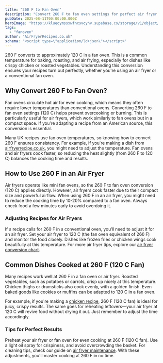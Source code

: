 ```yaml
---
title: "260 F to Fan Oven"
description: "Convert 260 F to fan oven settings for perfect air fryer and oven cooking. Includes tips for UK kitchens and air fryer adjustments."
pubDate: 2025-08-11T00:00:00.000Z
heroImage: "https://klueoymssxwfnxsvcyhv.supabase.co/storage/v1/object/public/md/260-f-to-fan-oven-3995301f.png"
tags:
  - "fanoven"
author: "AirFryerRecipes.co.uk"
schema: "<script type=\"application/ld+json\"></script>"
---
```


<p>260 F converts to approximately 120 C in a fan oven. This is a common temperature for baking, roasting, and air frying, especially for dishes like crispy chicken or roasted vegetables. Understanding this conversion ensures your recipes turn out perfectly, whether you're using an air fryer or a conventional fan oven.</p>  

<h2>Why Convert 260 F to Fan Oven?</h2>  
<p>Fan ovens circulate hot air for even cooking, which means they often require lower temperatures than conventional ovens. Converting 260 F to fan oven settings (120 C) helps prevent overcooking or burning. This is particularly useful for air fryers, which work similarly to fan ovens but in a compact space. If you're adapting a recipe from an American source, this conversion is essential.</p>  

<p>Many UK recipes use fan oven temperatures, so knowing how to convert 260 F ensures consistency. For example, if you're making a dish from <a href=https://www.airfryerrecipe.co.uk/recipes>airfryerrecipe.co.uk</a>, you might need to adjust the temperature. Fan ovens and air fryers cook faster, so reducing the heat slightly (from 260 F to 120 C) balances the cooking time and results.</p>  

<h2>How to Use 260 F in an Air Fryer</h2>  
<p>Air fryers operate like mini fan ovens, so the 260 F to fan oven conversion (120 C) applies directly. However, air fryers cook faster due to their compact size and powerful airflow. When using 260 F in an air fryer, you might need to reduce the cooking time by 10-20% compared to a fan oven. Always check food a few minutes early to avoid overdoing it.</p>  

<h3>Adjusting Recipes for Air Fryers</h3>  
<p>If a recipe calls for 260 F in a conventional oven, you’ll need to adjust it for an air fryer. Set your air fryer to 120 C (the fan oven equivalent of 260 F) and monitor the food closely. Dishes like frozen fries or chicken wings cook beautifully at this temperature. For more air fryer tips, explore our <a href=https://www.airfryerrecipe.co.uk/air-fryer-conversion-chart>air fryer conversion chart</a>.</p>  

<h2>Common Dishes Cooked at 260 F (120 C Fan)</h2>  
<p>Many recipes work well at 260 F in a fan oven or air fryer. Roasted vegetables, such as potatoes or carrots, crisp up nicely at this temperature. Chicken thighs or drumsticks also cook evenly, with a golden finish. Even baked goods like cookies or muffins can be adapted to 120 C in a fan oven.</p>  

<p>For example, if you're making a <a href=https://www.airfryerrecipe.co.uk/recipe-category/chicken>chicken recipe</a>, 260 F (120 C fan) is ideal for juicy, crispy results. The same goes for reheating leftovers—your air fryer at 120 C will revive food without drying it out. Just remember to adjust the time accordingly.</p>  

<h3>Tips for Perfect Results</h3>  
<p>Preheat your air fryer or fan oven for even cooking at 260 F (120 C fan). Use a light oil spray for crispiness, and avoid overcrowding the basket. For cleaning tips, check our guide on <a href=https://www.airfryerrecipe.co.uk/air-fryer-cleaner>air fryer maintenance</a>. With these adjustments, you’ll master cooking at 260 F in no time.</p>